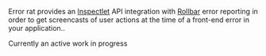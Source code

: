 Error rat provides an [Inspectlet](https://www.inspectlet.com/) API integration with [Rollbar](https://rollbar.com) error reporting in order to get screencasts of user actions at the time of a front-end error in your application..  

Currently an active work in progress
